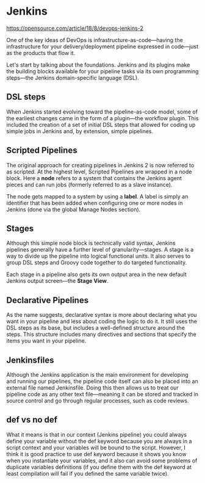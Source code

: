 # Jenkins

https://opensource.com/article/18/8/devops-jenkins-2

One of the key ideas of DevOps is infrastructure-as-code—having the infrastructure for your delivery/deployment pipeline expressed in code—just as the products that flow it.

Let's start by talking about the foundations. Jenkins and its plugins make the building blocks available for your pipeline tasks via its own programming steps—the Jenkins domain-specific language (DSL).

## DSL steps

When Jenkins started evolving toward the pipeline-as-code model, some of the earliest changes came in the form of a plugin—the workflow plugin. This included the creation of a set of initial DSL steps that allowed for coding up simple jobs in Jenkins and, by extension, simple pipelines.

## Scripted Pipelines

The original approach for creating pipelines in Jenkins 2 is now referred to as scripted. At the highest level, Scripted Pipelines are wrapped in a node block. Here a __node__ refers to a system that contains the Jenkins agent pieces and can run jobs (formerly referred to as a slave instance).

The node gets mapped to a system by using a __label__. A label is simply an identifier that has been added when configuring one or more nodes in Jenkins (done via the global Manage Nodes section).

## Stages

Although this simple node block is technically valid syntax, Jenkins pipelines generally have a further level of granularity—stages. A stage is a way to divide up the pipeline into logical functional units. It also serves to group DSL steps and Groovy code together to do targeted functionality. 

Each stage in a pipeline also gets its own output area in the new default Jenkins output screen—the __Stage View__. 

## Declarative Pipelines

As the name suggests, declarative syntax is more about declaring what you want in your pipeline and less about coding the logic to do it. It still uses the DSL steps as its base, but includes a well-defined structure around the steps. This structure includes many directives and sections that specify the items you want in your pipeline.

## Jenkinsfiles

Although the Jenkins application is the main environment for developing and running our pipelines, the pipeline code itself can also be placed into an external file named Jenkinsfile. Doing this then allows us to treat our pipeline code as any other text file—meaning it can be stored and tracked in source control and go through regular processes, such as code reviews.



## def vs no def

What it means is that in our context (Jenkins pipeline) you could always define your variable without the def keyword because you are always in a script context and your variables will be bound to the script. However, I think it is good practice to use def keyword because it shows you know when you instantiate your variables, and it also can avoid some problems of duplicate variables definitions (if you define them with the def keyword at least compilation will fail if you defined the same variable twice).
